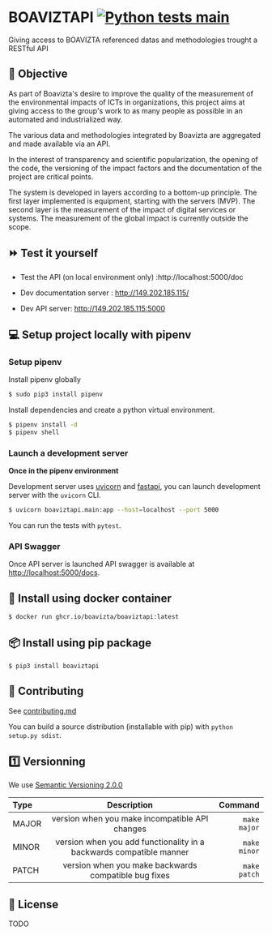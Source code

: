 # BOAVIZTAPI [![Python tests main](https://github.com/Boavizta/Tools-API/actions/workflows/main-main.yml/badge.svg?branch=main)](https://github.com/Boavizta/Tools-API/actions/workflows/main-main.yml)

Giving access to BOAVIZTA referenced datas and methodologies trought a RESTful API

## :dart: Objective

As part of Boavizta's desire to improve the quality of the measurement of the environmental impacts of ICTs in organizations, this project aims at giving access to the group's work to as many people as possible in an automated and industrialized way.  

The various data and methodologies integrated by Boavizta are aggregated and made available via an API. 

In the interest of transparency and scientific popularization, the opening of the code, the versioning of the impact factors and the documentation of the project are critical points.

The system is developed in layers according to a bottom-up principle. The first layer implemented is equipment, starting with the servers (MVP). The second layer is the measurement of the impact of digital services or systems. The measurement of the global impact is currently outside the scope. 

## :fast_forward: Test it yourself

* Test the API (on local environment only) :http://localhost:5000/doc

* Dev documentation server : http://149.202.185.115/

* Dev API server: http://149.202.185.115:5000

## :computer: Setup project locally with pipenv

### Setup pipenv

Install pipenv globally
```bash
$ sudo pip3 install pipenv
```

Install dependencies and create a python virtual environment.
```bash
$ pipenv install -d 
$ pipenv shell
```

### Launch a development server

**Once in the pipenv environment**

Development server uses [uvicorn](https://www.uvicorn.org/) and [fastapi](https://fastapi.tiangolo.com/), you can launch development server with the `uvicorn` CLI.

```bash
$ uvicorn boaviztapi.main:app --host=localhost --port 5000
```
You can run the tests with `pytest`.

### API Swagger

Once API server is launched API swagger is available at [http://localhost:5000/docs](http://localhost:5000/docs).

## :whale: Install using docker container
```bash
$ docker run ghcr.io/boavizta/boaviztapi:latest
```

## 📦 Install using pip package
```bash
$ pip3 install boaviztapi
```

## :woman: Contributing

See [contributing.md](./CONTRIBUTING.md)

You can build a source distribution (installable with pip) with `python setup.py sdist`.

## :one: Versionning

We use [Semantic Versioning 2.0.0](https://semver.org/)

|    Type     | Description                                                          |    Command        |
| :---        |    :----:                                                            |              ---: |
| MAJOR       | version when you make incompatible API changes                       | ```make major```  |
| MINOR       | version when you add functionality in a backwards compatible manner  | ```make minor```  |
| PATCH       | version when you make backwards compatible bug fixes                 | ```make patch```  |

## :scroll: License

TODO
